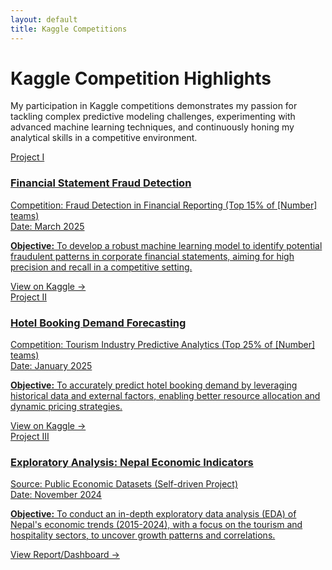 ```yaml
---
layout: default
title: Kaggle Competitions
---
```


# Kaggle Competition Highlights

<p class="page-intro-paragraph">
  My participation in Kaggle competitions demonstrates my passion for tackling complex predictive modeling challenges, experimenting with advanced machine learning techniques, and continuously honing my analytical skills in a competitive environment.
</p>

<div class="project-container">

  <a href="[YOUR_ACTUAL_LINK_TO_KAGGLE_NOTEBOOK_OR_COMPETITION_FOR_PROJECT_1]" target="_blank" rel="noopener noreferrer" class="project-box-link">
    <div class="project-box">
      <span class="project-number">Project I</span>
      <div class="project-header">
        <!-- <img src="{{ '/assets/images/kaggle_fraud_icon.png' | relative_url }}" alt="Fraud Detection Icon"> OPTIONAL ICON -->
        <div class="project-header-text"> 
          <h3>Financial Statement Fraud Detection</h3>
          <div class="dataset-title">Competition: Fraud Detection in Financial Reporting (Top 15% of [Number] teams)</div>
          <div class="tools-used">Date: March 2025</div>
        </div>
      </div>
      <p class="project-objective"><strong>Objective:</strong> To develop a robust machine learning model to identify potential fraudulent patterns in corporate financial statements, aiming for high precision and recall in a competitive setting.</p>
      <span class="project-details-indicator">View on Kaggle →</span>
    </div>
  </a>

  <a href="[YOUR_ACTUAL_LINK_TO_KAGGLE_NOTEBOOK_OR_COMPETITION_FOR_PROJECT_2]" target="_blank" rel="noopener noreferrer" class="project-box-link">
    <div class="project-box">
    <span class="project-number">Project II</span>
    <div class="project-header">
        <!-- <img src="{{ '/assets/images/kaggle_booking_icon.png' | relative_url }}" alt="Booking Demand Icon"> OPTIONAL ICON -->
        <div class="project-header-text">
            <h3>Hotel Booking Demand Forecasting</h3>
            <div class="dataset-title">Competition: Tourism Industry Predictive Analytics (Top 25% of [Number] teams)</div>
            <div class="tools-used">Date: January 2025</div>
        </div>
    </div>
    <p class="project-objective"><strong>Objective:</strong> To accurately predict hotel booking demand by leveraging historical data and external factors, enabling better resource allocation and dynamic pricing strategies.</p>
    <span class="project-details-indicator">View on Kaggle →</span>
    </div>
  </a>

  <a href="[YOUR_LINK_FOR_NEPAL_ECONOMIC_ANALYSIS_IF_ANY]" target="_blank" rel="noopener noreferrer" class="project-box-link"> 
    <div class="project-box">
    <span class="project-number">Project III</span>
     <div class="project-header">
        <!-- <img src="{{ '/assets/images/nepal_econ_icon.png' | relative_url }}" alt="Nepal Economy Icon"> OPTIONAL ICON -->
        <div class="project-header-text">
            <h3>Exploratory Analysis: Nepal Economic Indicators</h3>
            <div class="dataset-title">Source: Public Economic Datasets (Self-driven Project)</div>
            <div class="tools-used">Date: November 2024</div>
        </div>
    </div>
    <p class="project-objective"><strong>Objective:</strong> To conduct an in-depth exploratory data analysis (EDA) of Nepal's economic trends (2015-2024), with a focus on the tourism and hospitality sectors, to uncover growth patterns and correlations.</p>
    <span class="project-details-indicator">View Report/Dashboard →</span>
    </div>
  </a>

</div>